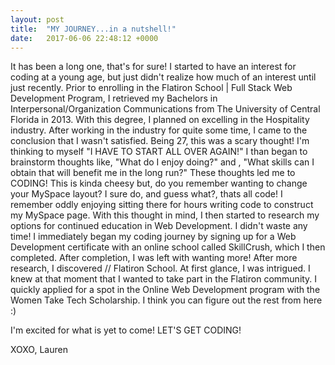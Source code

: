 ```yaml
---
layout: post
title:  "MY JOURNEY...in a nutshell!"
date:   2017-06-06 22:48:12 +0000
---
```



It has been a long one, that's for sure! I started to have an interest for coding at a young age, but just didn't realize how much of an interest until just recently. Prior to enrolling in the Flatiron School | Full Stack Web Development Program, I retrieved my Bachelors in Interpersonal/Organization Communications from The University of Central Florida in 2013. With this degree, I planned on excelling in the Hospitality industry. After working in the industry for quite some time, I came to the conclusion that I wasn't satisfied. Being 27, this was a scary thought! I'm thinking to myself "I HAVE TO START ALL OVER AGAIN!" I than began to brainstorm thoughts like, "What do I enjoy doing?" and , "What skills can I obtain that will benefit me in the long run?" These thoughts led me to CODING! This is kinda cheesy but, do you remember wanting to change your MySpace layout? I sure do, and guess what?, thats all code! I remember oddly enjoying sitting there for hours writing code to construct my MySpace page. With this thought in mind, I then started to research my options for continued education in Web Development. I didn't waste any time! I immediately began my coding journey by signing up for a Web Development certificate with an online school called SkillCrush, which I then completed. After completion, I was left with wanting more! After more research, I discovered // Flatiron School. At first glance, I was intrigued. I knew at that moment that I wanted to take part in the Flatiron community. I quickly applied for a spot in the Online Web Development program with the Women Take Tech Scholarship. I think you can figure out the rest from here :)

I'm excited for what is yet to come!
LET'S GET CODING!

XOXO, 
Lauren
